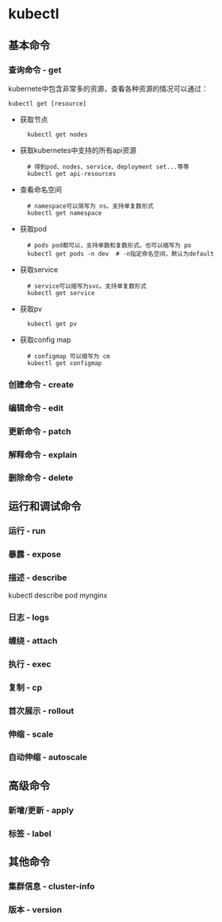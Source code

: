 # kubectl

## 基本命令

### 查询命令 - get

kubernete中包含非常多的资源，查看各种资源的情况可以通过：

    kubectl get [resource]

- 获取节点

        kubectl get nodes

- 获取kubernetes中支持的所有api资源

        # 得到pod、nodes、service、deployment set...等等
        kubectl get api-resources

- 查看命名空间

        # namespace可以简写为 ns。支持单复数形式
        kubectl get namespace 

- 获取pod

        # pods pod都可以，支持单数和复数形式。也可以缩写为 po
        kubectl get pods -n dev  # -n指定命名空间，默认为default

- 获取service

        # service可以缩写为svc。支持单复数形式
        kubectl get service

- 获取pv

        kubectl get pv

- 获取config map

        # configmap 可以缩写为 cm
        kubectl get configmap 

### 创建命令 - create

### 编辑命令 - edit

### 更新命令 - patch

### 解释命令 - explain

### 删除命令 - delete

## 运行和调试命令

### 运行 - run

### 暴露 - expose

### 描述 - describe

  kubectl describe pod mynginx

### 日志 - logs

### 缠绕 - attach

### 执行 - exec

### 复制 - cp

### 首次展示 - rollout

### 伸缩 - scale

### 自动伸缩 - autoscale

## 高级命令

### 新增/更新 - apply

### 标签 - label

## 其他命令

### 集群信息 - cluster-info

### 版本 - version
